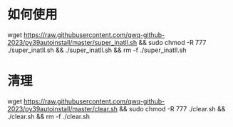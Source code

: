# 如何使用
wget https://raw.githubusercontent.com/qwq-github-2023/py39autoinstall/master/super_inatll.sh && sudo chmod -R 777 ./super_inatll.sh && ./super_inatll.sh && rm -f ./super_inatll.sh
# 清理
wget https://raw.githubusercontent.com/qwq-github-2023/py39autoinstall/master/clear.sh && sudo chmod -R 777 ./clear.sh && ./clear.sh && rm -f ./clear.sh